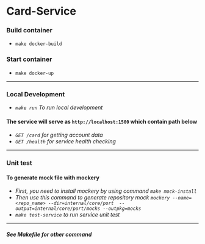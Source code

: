 # Card-Service
### Build container
- `make docker-build`  
### Start container
- `make docker-up`  
***
### Local Development
- *`make run` To run local development*  
#### The service will serve as `http://localhost:1500` which contain path below  
- *`GET /card` for getting account data*  
- *`GET /health` for service health checking*  
***
### Unit test  
#### To generate mock file with mockery  
- *First, you need to install mockery by using command
`make mock-install`*  
- *Then use this command to generate repository mock 
`mockery --name=<repo_name> --dir=internal/core/port  --output=internal/core/port/mocks --outpkg=mocks`*  
- *`make test-service` to run service unit test*  
***
#### *See Makefile for other command*